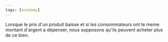 ```yaml
---
tags: [economy] 
---
```


Lorsque le prix d'un produit baisse et si les consommateurs ont le meme montant d'argent a dépenser, nous supposons qu'ils peuvent acheter plus de ce bien.